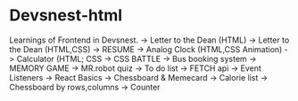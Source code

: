 # Devsnest-html
 Learnings of Frontend in Devsnest.
 -> Letter to the Dean (HTML)
 -> Letter to the Dean (HTML,CSS)
 -> RESUME
 -> Analog Clock (HTML,CSS Animation)
 -> Calculator (HTML; CSS
 -> CSS BATTLE
 -> Bus booking system
 -> MEMORY GAME
 -> MR.robot quiz
 -> To do list
 -> FETCH api
 -> Event Listeners
 -> React Basics
 -> Chessboard & Memecard
 -> Calorie list
 -> Chessboard by rows,columns
 -> Counter
